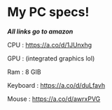 # My PC specs!

***All links go to amazon***

CPU : https://a.co/d/1JUnxhg

GPU : (integrated graphics lol)

Ram : 8 GIB

Keyboard : https://a.co/d/duLfavh

Mouse : https://a.co/d/awrxPVG
